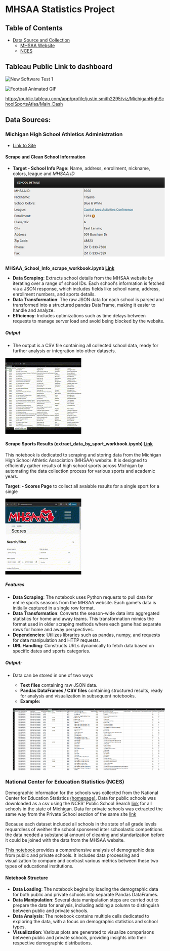 # MHSAA Statistics Project

## Table of Contents

* [Data Source and Collection](#data-sources)
    * [MHSAA Website](#michigan-high-school-athletics-administration-link-to-site)
    * [NCES](#nces-national-center-for-education-statistics)



## Tableau Public Link to dashboard
![New Software Test 1](images/readme_img/gif_grab_test_1.gif)

![Football Animated GIF](images/readme_img/dashboard_football1.gif)

https://public.tableau.com/app/profile/justin.smith2295/viz/MichiganHighSchoolSportsAtlas/Main_Dash

## Data Sources:
### Michigan High School Athletics Administration
- [Link to Site](http://www.MHSAA.com)


#### Scrape and Clean School Information 
- **Target - School Info Page:** Name, address, enrollment, nickname, colors, league and *MHSAA ID*
![School Info Example](images/readme_img/school_info.png)

**MHSAA_School_Info_scrape_workbook.ipynb [Link](Notebook/MHSAA_School_Info_scrape_workbook.ipynb)**
- **Data Scraping**: Extracts school details from the MHSAA website by iterating over a range of school IDs. Each school's information is fetched via a JSON response, which includes fields like school name, address, enrollment numbers, and sports details.
- **Data Transformation**: The raw JSON data for each school is parsed and transformed into a structured pandas DataFrame, making it easier to handle and analyze.
- **Efficiency**: Includes optimizations such as time delays between requests to manage server load and avoid being blocked by the website.

##### Output
- The output is a CSV file containing all collected school data, ready for further analysis or integration into other datasets.

![School Info Table](images/readme_img/school_info_gif.gif)




#### Scrape Sports Results (extract_data_by_sport_workbook.ipynb) [Link](Notebook/extract%20data%20by%20sport%20workbook.ipynb)
This notebook is dedicated to scraping and storing data from the Michigan High School Athletic Association (MHSAA) website. It is designed to efficiently gather results of high school sports across Michigan by automating the data collection process for various sports and academic years.

**Target: - Scores Page** to collect all avaiable results for a single sport for a single

![Single Sport Score Page Example](images/readme_img/scores_page.gif)


##### Features
- **Data Scraping**: The notebook uses Python requests to pull data for entire sports seasons from the MHSAA website. Each game's data is initially captured in a single row format.
- **Data Transformation**: Converts the season-wide data into aggregated statistics for home and away teams. This transformation mimics the format used in older scraping methods where each game had separate rows for home and away perspectives.
- **Dependencies**: Utilizes libraries such as pandas, numpy, and requests for data manipulation and HTTP requests.
- **URL Handling**: Constructs URLs dynamically to fetch data based on specific dates and sports categories.

##### Output: 
- Data can be stored in one of two ways
    - **Text files** containing raw JSON data.
    - **Pandas DataFrames / CSV files** containing structured results, ready for analysis and visualization in subsequent notebooks.
    - **Example:**

    ![2023 Baseball Table](images/readme_img/results_table.png)



### National Center for Education Statistics (NCES)
Demographic information for the schools was collected from the National Center for Education Statistics [(homepage)](http://nces.ed.gov). Data for public schools was downloaded as a csv using the NCES' Public School Search [link](https://nces.ed.gov/ccd/schoolsearch/) for all schools in the state of Michigan. Data for private schools was extracted the same way from the Private School section of the same site [link](https://nces.ed.gov/surveys/pss/privateschoolsearch/)

Because each dataset included all schools in the state of all grade levels requardless of weither the school sponsered inter schoolastic competitions the data needed a substancial amount of cleaning and standarization before it could be joined with the data from the MHSAA website.

[This notebook](Notebook/Public_Private_School_Info_book.ipynb) provides a comprehensive analysis of demographic data from public and private schools. It includes data processing and visualization to compare and contrast various metrics between these two types of educational institutions.

#### Notebook Structure

- **Data Loading**: The notebook begins by loading the demographic data for both public and private schools into separate Pandas DataFrames.
- **Data Manipulation**: Several data manipulation steps are carried out to prepare the data for analysis, including adding a column to distinguish between public and private schools.
- **Data Analysis**: The notebook contains multiple cells dedicated to exploring the data, with a focus on demographic statistics and school types.
- **Visualization**: Various plots are generated to visualize comparisons between public and private schools, providing insights into their respective demographic distributions.

